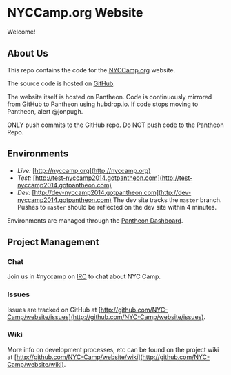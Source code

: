 NYCCamp.org Website
===================

Welcome!


About Us
--------

This repo contains the code for the [NYCCamp.org](http://nyccamp.org) website.

The source code is hosted on [GitHub](http://github.com/NYC-Camp/website).

The website itself is hosted on Pantheon.  Code is continuously mirrored from GitHub to Pantheon using hubdrop.io.  If code stops moving to Pantheon, alert @jonpugh.

ONLY push commits to the GitHub repo.  Do NOT push code to the Pantheon Repo.

Environments
------------

- *Live:* [http://nyccamp.org](http://nyccamp.org)
- *Test:* [http://test-nyccamp2014.gotpantheon.com](http://test-nyccamp2014.gotpantheon.com)
- *Dev:* [http://dev-nyccamp2014.gotpantheon.com](http://dev-nyccamp2014.gotpantheon.com) The dev site tracks the `master` branch.  Pushes to `master` should be reflected on the dev site within 4 minutes.

Environments are managed through the [Pantheon Dashboard](https://dashboard.getpantheon.com/sites/a1afbb9f-3cbb-4fe0-22f8-7da39984db4c).

Project Management
------------------

### Chat

Join us in #nyccamp on [IRC](ircs://chat.freenode.net) to chat about NYC Camp.

### Issues

Issues are tracked on GitHub at [http://github.com/NYC-Camp/website/issues](http://github.com/NYC-Camp/website/issues).

### Wiki

More info on development processes, etc can be found on the project wiki at [http://github.com/NYC-Camp/website/wiki](http://github.com/NYC-Camp/website/wiki).

